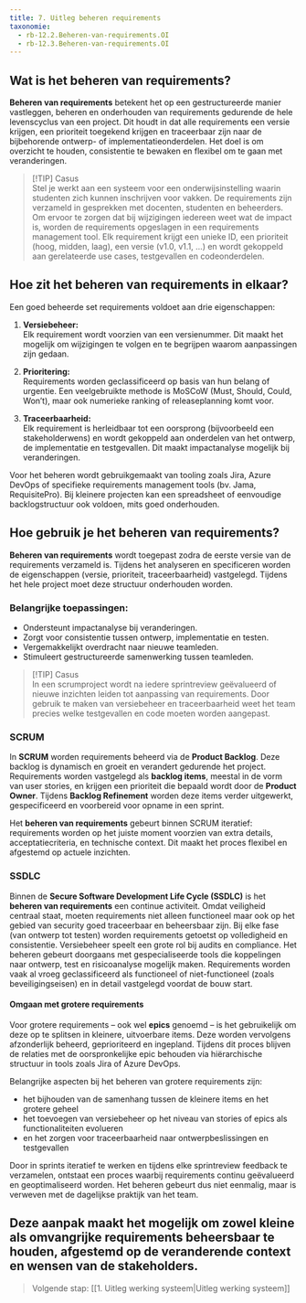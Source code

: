 ```yaml
---
title: 7. Uitleg beheren requirements
taxonomie:
  - rb-12.2.Beheren-van-requirements.OI
  - rb-12.3.Beheren-van-requirements.OI
---
```


## Wat is het beheren van requirements?
**Beheren van requirements** betekent het op een gestructureerde manier vastleggen, beheren en onderhouden van requirements gedurende de hele levenscyclus van een project. Dit houdt in dat alle requirements een versie krijgen, een prioriteit toegekend krijgen en traceerbaar zijn naar de bijbehorende ontwerp- of implementatieonderdelen. Het doel is om overzicht te houden, consistentie te bewaken en flexibel om te gaan met veranderingen.

> [!TIP] Casus  
> Stel je werkt aan een systeem voor een onderwijsinstelling waarin studenten zich kunnen inschrijven voor vakken. De requirements zijn verzameld in gesprekken met docenten, studenten en beheerders. Om ervoor te zorgen dat bij wijzigingen iedereen weet wat de impact is, worden de requirements opgeslagen in een requirements management tool. Elk requirement krijgt een unieke ID, een prioriteit (hoog, midden, laag), een versie (v1.0, v1.1, …) en wordt gekoppeld aan gerelateerde use cases, testgevallen en codeonderdelen.

## Hoe zit het beheren van requirements in elkaar?
Een goed beheerde set requirements voldoet aan drie eigenschappen:

1. **Versiebeheer:**  
   Elk requirement wordt voorzien van een versienummer. Dit maakt het mogelijk om wijzigingen te volgen en te begrijpen waarom aanpassingen zijn gedaan.

2. **Prioritering:**  
   Requirements worden geclassificeerd op basis van hun belang of urgentie. Een veelgebruikte methode is MoSCoW (Must, Should, Could, Won’t), maar ook numerieke ranking of releaseplanning komt voor.

3. **Traceerbaarheid:**  
   Elk requirement is herleidbaar tot een oorsprong (bijvoorbeeld een stakeholderwens) en wordt gekoppeld aan onderdelen van het ontwerp, de implementatie en testgevallen. Dit maakt impactanalyse mogelijk bij veranderingen.

Voor het beheren wordt gebruikgemaakt van tooling zoals Jira, Azure DevOps of specifieke requirements management tools (bv. Jama, RequisitePro). Bij kleinere projecten kan een spreadsheet of eenvoudige backlogstructuur ook voldoen, mits goed onderhouden.

## Hoe gebruik je het beheren van requirements?
**Beheren van requirements** wordt toegepast zodra de eerste versie van de requirements verzameld is. Tijdens het analyseren en specificeren worden de eigenschappen (versie, prioriteit, traceerbaarheid) vastgelegd. Tijdens het hele project moet deze structuur onderhouden worden.

### Belangrijke toepassingen:
- Ondersteunt impactanalyse bij veranderingen.
- Zorgt voor consistentie tussen ontwerp, implementatie en testen.
- Vergemakkelijkt overdracht naar nieuwe teamleden.
- Stimuleert gestructureerde samenwerking tussen teamleden.

> [!TIP] Casus  
> In een scrumproject wordt na iedere sprintreview geëvalueerd of nieuwe inzichten leiden tot aanpassing van requirements. Door gebruik te maken van versiebeheer en traceerbaarheid weet het team precies welke testgevallen en code moeten worden aangepast.

### SCRUM
In **SCRUM** worden requirements beheerd via de **Product Backlog**. Deze backlog is dynamisch en groeit en verandert gedurende het project. Requirements worden vastgelegd als **backlog items**, meestal in de vorm van user stories, en krijgen een prioriteit die bepaald wordt door de **Product Owner**. Tijdens **Backlog Refinement** worden deze items verder uitgewerkt, gespecificeerd en voorbereid voor opname in een sprint.

Het **beheren van requirements** gebeurt binnen SCRUM iteratief: requirements worden op het juiste moment voorzien van extra details, acceptatiecriteria, en technische context. Dit maakt het proces flexibel en afgestemd op actuele inzichten.

### SSDLC
Binnen de **Secure Software Development Life Cycle (SSDLC)** is het **beheren van requirements** een continue activiteit. Omdat veiligheid centraal staat, moeten requirements niet alleen functioneel maar ook op het gebied van security goed traceerbaar en beheersbaar zijn. Bij elke fase (van ontwerp tot testen) worden requirements getoetst op volledigheid en consistentie. Versiebeheer speelt een grote rol bij audits en compliance. Het beheren gebeurt doorgaans met gespecialiseerde tools die koppelingen naar ontwerp, test en risicoanalyse mogelijk maken. Requirements worden vaak al vroeg geclassificeerd als functioneel of niet-functioneel (zoals beveiligingseisen) en in detail vastgelegd voordat de bouw start.

#### Omgaan met grotere requirements
Voor grotere requirements – ook wel **epics** genoemd – is het gebruikelijk om deze op te splitsen in kleinere, uitvoerbare items. Deze worden vervolgens afzonderlijk beheerd, geprioriteerd en ingepland. Tijdens dit proces blijven de relaties met de oorspronkelijke epic behouden via hiërarchische structuur in tools zoals Jira of Azure DevOps.

Belangrijke aspecten bij het beheren van grotere requirements zijn:
- het bijhouden van de samenhang tussen de kleinere items en het grotere geheel
- het toevoegen van versiebeheer op het niveau van stories of epics als functionaliteiten evolueren
- en het zorgen voor traceerbaarheid naar ontwerpbeslissingen en testgevallen

Door in sprints iteratief te werken en tijdens elke sprintreview feedback te verzamelen, ontstaat een proces waarbij requirements continu geëvalueerd en geoptimaliseerd worden. Het beheren gebeurt dus niet eenmalig, maar is verweven met de dagelijkse praktijk van het team.

Deze aanpak maakt het mogelijk om zowel kleine als omvangrijke requirements beheersbaar te houden, afgestemd op de veranderende context en wensen van de stakeholders.
---  

> Volgende stap: [[1. Uitleg werking systeem|Uitleg werking systeem]]